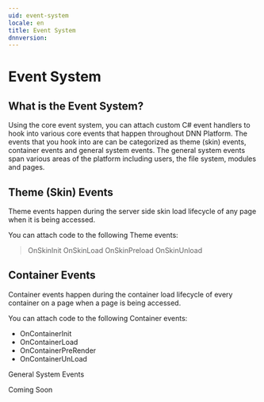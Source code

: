 ```yaml
---
uid: event-system
locale: en
title: Event System
dnnversion: 
---
```


# Event System

## What is the Event System?

Using the core event system, you can attach custom C# event handlers to hook into various core events that happen throughout DNN Platform.
The events that you hook into are can be categorized as theme (skin) events, container events and general system events. The general system events span various areas of the platform including users, the file system, modules and pages.

## Theme (Skin) Events

Theme events happen during the server side skin load lifecycle of any page when it is being accessed.

You can attach code to the following Theme events: 

> OnSkinInit
> OnSkinLoad
> OnSkinPreload
> OnSkinUnload

## Container Events

Container events happen during the container load lifecycle of every container on a page when a page is being accessed.

You can attach code to the following Container events: 

-	OnContainerInit
-	OnContainerLoad
-	OnContainerPreRender
-	OnContainerUnLoad


General System Events

Coming Soon
